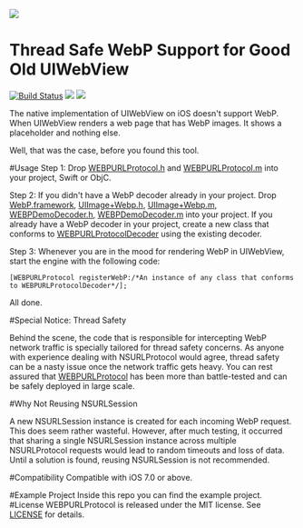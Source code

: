 ![][demo]

# Thread Safe WebP Support for Good Old UIWebView 

[![Build Status](https://img.shields.io/badge/build-passing-brightgreen.svg)][project]
[![](https://img.shields.io/badge/license-MIT-blue.svg)][license]
[![](https://img.shields.io/badge/swift-compatible-orange.svg)][project]

The native implementation of UIWebView on iOS doesn't support WebP. When UIWebView renders a web page that has WebP images. It shows a placeholder and nothing else.

Well, that was the case, before you found this tool.

#Usage
Step 1: Drop [WEBPURLProtocol.h][code_h] and [WEBPURLProtocol.m][code_m] into your project, Swift or ObjC.

Step 2: If you didn't have a WebP decoder already in your project. Drop [WebP.framework][framework], [UIImage+Webp.h][ui_h], [UIImage+Webp.m][ui_m], [WEBPDemoDecoder.h][decoder_h], [WEBPDemoDecoder.m][decoder_m] into your project. If you already have a WebP decoder in your project, create a new class that conforms to [WEBPURLProtocolDecoder][protocol] using the existing decoder.

Step 3: Whenever you are in the mood for rendering WebP in UIWebView, start the engine with the following code:

`[WEBPURLProtocol registerWebP:/*An instance of any class that conforms to WEBPURLProtocolDecoder*/];`

All done.

#Special Notice: Thread Safety

Behind the scene, the code that is responsible for intercepting WebP network traffic is specially tailored for thread safety concerns. As anyone with experience dealing with NSURLProtocol would agree, thread safety can be a nasty issue once the network traffic gets heavy. You can rest assured that [WEBPURLProtocol][project] has been more than battle-tested and can be safely deployed in large scale.

#Why Not Reusing NSURLSession

A new NSURLSession instance is created for each incoming WebP request. This does seem rather wasteful. However, after much testing, it occurred that sharing a single NSURLSession instance across multiple NSURLProtocol requests would lead to random timeouts and loss of data. Until a solution is found, reusing NSURLSession is not recommended.

#Compatibility
Compatible with iOS 7.0 or above.


#Example Project
Inside this repo you can find the example project. 
#License
WEBPURLProtocol is released under the MIT license. See [LICENSE][license] for details.

[code_m]: ./Webp/WEBPURLProtocol.m
[code_h]: ./Webp/WEBPURLProtocol.h
[framework]: ./WebP.framework
[ui_m]: ./Webp/UIImage%2BWebP.m
[ui_h]: ./Webp/UIImage%2BWebP.h
[decoder_m]: ./Webp/WEBPDemoDecoder.m
[decoder_h]: ./Webp/WEBPDemoDecoder.h
[protocol]: ./Webp/WEBPURLProtocol.h#L5
[project]: https://github.com/8BADBEEF/WebpForUIWebView
[demo]: ./screenshot.jpg
[license]: ./LICENSE
